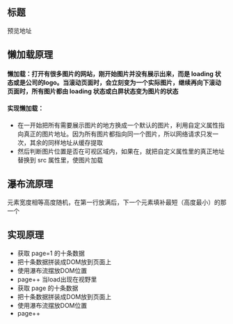 ## 标题
预览地址
## 懒加载原理
#### 懒加载：打开有很多图片的网站，刚开始图片并没有展示出来，而是 loading 状态或是公司的logo。当滚动页面时，会立刻变为一个实际图片，继续再向下滚动页面时，所有图片都由 loading 状态或白屏状态变为图片的状态
#### 实现懒加载：
+ 在一开始把所有需要展示图片的地方换成一个默认的图片，利用自定义属性指向真正的图片地址。因为所有图片都指向同一个图片，所以网络请求只发一次，其余的同样地址从缓存提取
+ 然后判断图片位置是否在可视区域内，如果在，就把自定义属性里的真正地址替换到 src 属性里，使图片加载

## 瀑布流原理
元素宽度相等高度随机，在第一行放满后，下一个元素填补最短（高度最小）的那一个
## 实现原理
+ 获取 page=1 的十条数据
+ 把十条数据拼装成DOM放到页面上
+ 使用瀑布流摆放DOM位置
+ page++
当load出现在视野里
+ 获取 page 的十条数据
+ 把十条数据拼装成DOM放到页面上
+ 使用瀑布流摆放DOM位置
+ page++
